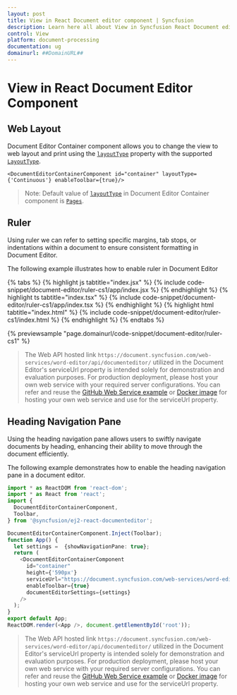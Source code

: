 ```yaml
---
layout: post
title: View in React Document editor component | Syncfusion
description: Learn here all about View in Syncfusion React Document editor component of Syncfusion Essential JS 2 and more.
control: View 
platform: document-processing
documentation: ug
domainurl: ##DomainURL##
---
```


# View in React Document Editor Component

## Web Layout

Document Editor Container component allows you to change the view to web layout and print using the [`layoutType`](https://ej2.syncfusion.com/react/documentation/api/document-editor-container/#layouttype) property with the supported [`LayoutType`](https://ej2.syncfusion.com/react/documentation/api/document-editor/layoutType/).

```
<DocumentEditorContainerComponent id="container" layoutType={'Continuous'} enableToolbar={true}/>
```

>Note: Default value of [`layoutType`](https://ej2.syncfusion.com/react/documentation/api/document-editor-container/#layouttype) in Document Editor Container component is [`Pages`](https://ej2.syncfusion.com/react/documentation/api/document-editor/layoutType/).

## Ruler

Using ruler we can refer to setting specific margins, tab stops, or indentations within a document to ensure consistent formatting in Document Editor.

The following example illustrates how to enable ruler in Document Editor

{% tabs %}
{% highlight js tabtitle="index.jsx" %}
{% include code-snippet/document-editor/ruler-cs1/app/index.jsx %}
{% endhighlight %}
{% highlight ts tabtitle="index.tsx" %}
{% include code-snippet/document-editor/ruler-cs1/app/index.tsx %}
{% endhighlight %}
{% highlight html tabtitle="index.html" %}
{% include code-snippet/document-editor/ruler-cs1/index.html %}
{% endhighlight %}
{% endtabs %}
        
{% previewsample "page.domainurl/code-snippet/document-editor/ruler-cs1" %}

> The Web API hosted link `https://document.syncfusion.com/web-services/word-editor/api/documenteditor/` utilized in the Document Editor's serviceUrl property is intended solely for demonstration and evaluation purposes. For production deployment, please host your own web service with your required server configurations. You can refer and reuse the [GitHub Web Service example](https://github.com/SyncfusionExamples/EJ2-DocumentEditor-WebServices) or [Docker image](https://hub.docker.com/r/syncfusion/word-processor-server) for hosting your own web service and use for the serviceUrl property.

## Heading Navigation Pane 

Using the heading navigation pane allows users to swiftly navigate documents by heading, enhancing their ability to move through the document efficiently.

The following example demonstrates how to enable the heading navigation pane in a document editor.

```ts
import * as ReactDOM from 'react-dom';
import * as React from 'react';
import {
  DocumentEditorContainerComponent,
  Toolbar,
} from '@syncfusion/ej2-react-documenteditor';

DocumentEditorContainerComponent.Inject(Toolbar);
function App() {
  let settings =  {showNavigationPane: true};
  return (
    <DocumentEditorContainerComponent
      id="container"
      height={'590px'}
      serviceUrl="https://document.syncfusion.com/web-services/word-editor/api/documenteditor/"
      enableToolbar={true}
      documentEditorSettings={settings}
    />
  );
}
export default App;
ReactDOM.render(<App />, document.getElementById('root'));
```

> The Web API hosted link `https://document.syncfusion.com/web-services/word-editor/api/documenteditor/` utilized in the Document Editor's serviceUrl property is intended solely for demonstration and evaluation purposes. For production deployment, please host your own web service with your required server configurations. You can refer and reuse the [GitHub Web Service example](https://github.com/SyncfusionExamples/EJ2-DocumentEditor-WebServices) or [Docker image](https://hub.docker.com/r/syncfusion/word-processor-server) for hosting your own web service and use for the serviceUrl property.
